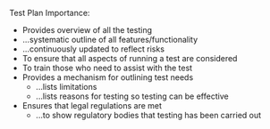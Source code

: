 Test Plan Importance:
- Provides overview of all the testing  
- ...systematic outline of all features/functionality  
- ...continuously updated to reflect risks  
- To ensure that all aspects of running a test are considered  
- To train those who need to assist with the test
- Provides a mechanism for outlining test needs  
  - ...lists limitations  
  - ...lists reasons for testing so testing can be effective  
- Ensures that legal regulations are met  
  - ...to show regulatory bodies that testing has been carried out